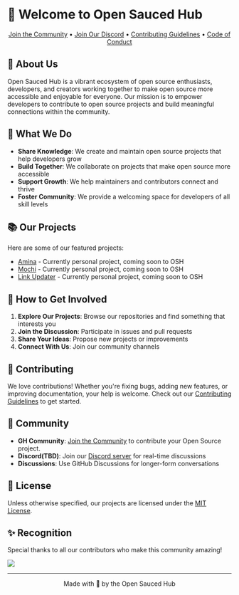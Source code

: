 # 🍕 Welcome to Open Sauced Hub

<div align="center">

[Join the Community](https://github.com/Open-Sauced-Hub/.github/issues/new?assignees=vixshan&labels=membership&template=membership.yml&title=Please+invite+me+to+Open+Sauced+Hub)
• [Join Our Discord](https://discord.gg/uMgS9evnmv) •
[Contributing Guidelines](../.github/CONTRIBUTING.md) •
[Code of Conduct](../.github/CODE_OF_CONDUCT.md)

</div>

## 🌟 About Us

Open Sauced Hub is a vibrant ecosystem of open source enthusiasts, developers, and creators working
together to make open source more accessible and enjoyable for everyone. Our mission is to empower
developers to contribute to open source projects and build meaningful connections within the
community.

## 🚀 What We Do

- **Share Knowledge**: We create and maintain open source projects that help developers grow
- **Build Together**: We collaborate on projects that make open source more accessible
- **Support Growth**: We help maintainers and contributors connect and thrive
- **Foster Community**: We provide a welcoming space for developers of all skill levels

## 📚 Our Projects

Here are some of our featured projects:

- [Amina](https://github.com/vixshan/amina) - Currently personal project, coming soon to OSH
- [Mochi](https://github.com/vixshan/mochi) - Currently personal project, coming soon to OSH
- [Link Updater](link) - Currently personal project, coming soon to OSH

## 🤝 How to Get Involved

1. **Explore Our Projects**: Browse our repositories and find something that interests you
2. **Join the Discussion**: Participate in issues and pull requests
3. **Share Your Ideas**: Propose new projects or improvements
4. **Connect With Us**: Join our community channels

## 💝 Contributing

We love contributions! Whether you're fixing bugs, adding new features, or improving documentation,
your help is welcome. Check out our [Contributing Guidelines](../.github/CONTRIBUTING.md) to get
started.

## 📢 Community

- **GH Community**:
  [Join the Community](https://github.com/Open-Sauced-Hub/.github/issues/new?assignees=vixshan&labels=membership&template=membership.yml&title=Please+invite+me+to+Open+Sauced+Hub)
  to contribute your Open Source project.
- **Discord(TBD)**: Join our [Discord server](https://discord.gg/uMgS9evnmv) for real-time
  discussions
- **Discussions**: Use GitHub Discussions for longer-form conversations

## 📜 License

Unless otherwise specified, our projects are licensed under the
[MIT License](../.github/LICENSE.md).

## ✨ Recognition

Special thanks to all our contributors who make this community amazing!

<a href="https://github.com/open-sauced-community/contributors">
  <img src="https://contributors-img.web.app/image?repo=open-sauced-community/.github" />
</a>

---

<div align="center">
  Made with 🍕 by the Open Sauced Hub
</div>
